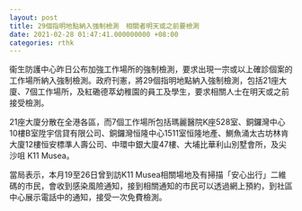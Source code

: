 ```yaml
---
layout: post
title: 29個指明地點納入強制檢測　相關者明天或之前要檢測
date: 2021-02-28 01:47:41.000000000 +08:00
categories: rthk
---
```


衞生防護中心昨日公布加強工作場所的強制檢測，要求出現一宗或以上確診個案的工作場所納入強制檢測。政府刊憲，將29個指明地點納入強制檢測，包括21座大廈、7個工作場所，及紅磡德萃幼稚園的員工及學生，要求相關人士在明天或之前接受檢測。

21座大廈分散在全港各區，而7個工作場所包括瑪麗醫院K座528室、銅鑼灣中心10樓B室陞宇信貸有限公司、銅鑼灣恒隆中心1511室恒隆地產、鰂魚涌太古坊林肯大廈12樓恒安標準人壽公司、中環中銀大廈47樓、大埔比華利山別墅會所，及尖沙咀 K11 Musea。

當局表示，本月19至26日曾到訪K11 Musea相關場地及有掃描「安心出行」二維碼的市民，會收到感染風險通知，接到相關通知的市民可以透過網上預約，到社區中心展示電話中的通知，接受一次免費檢測。

